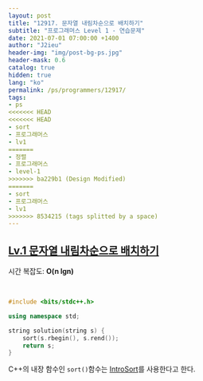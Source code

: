 ```yaml
---
layout: post
title: "12917. 문자열 내림차순으로 배치하기"
subtitle: "프로그래머스 Level 1 - 연습문제"
date: 2021-07-01 07:00:00 +1400
author: "J2ieu"
header-img: "img/post-bg-ps.jpg"
header-mask: 0.6
catalog: true
hidden: true
lang: "ko"
permalink: /ps/programmers/12917/
tags:
- ps
<<<<<<< HEAD
<<<<<<< HEAD
- sort
- 프로그래머스
- lv1
=======
- 정렬
- 프로그래머스
- level-1
>>>>>>> ba229b1 (Design Modified)
=======
- sort
- 프로그래머스
- lv1
>>>>>>> 8534215 (tags splitted by a space)
---
```


## [Lv.1 문자열 내림차순으로 배치하기](https://programmers.co.kr/learn/courses/30/lessons/12917)

시간 복잡도: **O(n lgn)**

<br> 

```cpp
#include <bits/stdc++.h>

using namespace std;

string solution(string s) {
    sort(s.rbegin(), s.rend());
    return s;
}
```

C++의 내장 함수인 `sort()`함수는 [IntroSort](https://www.geeksforgeeks.org/know-your-sorting-algorithm-set-2-introsort-cs-sorting-weapon/)를 사용한다고 한다.